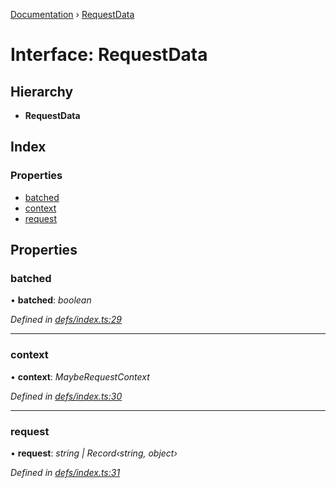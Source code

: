 [Documentation](../README.md) › [RequestData](requestdata.md)

# Interface: RequestData

## Hierarchy

* **RequestData**

## Index

### Properties

* [batched](requestdata.md#batched)
* [context](requestdata.md#context)
* [request](requestdata.md#request)

## Properties

###  batched

• **batched**: *boolean*

*Defined in [defs/index.ts:29](https://github.com/badbatch/graphql-box/blob/c173ad2/packages/server/src/defs/index.ts#L29)*

___

###  context

• **context**: *MaybeRequestContext*

*Defined in [defs/index.ts:30](https://github.com/badbatch/graphql-box/blob/c173ad2/packages/server/src/defs/index.ts#L30)*

___

###  request

• **request**: *string | Record‹string, object›*

*Defined in [defs/index.ts:31](https://github.com/badbatch/graphql-box/blob/c173ad2/packages/server/src/defs/index.ts#L31)*
